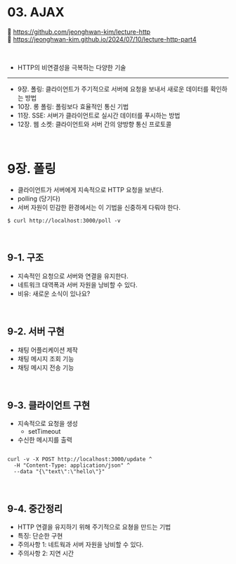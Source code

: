 # 03. AJAX

🔗 https://github.com/jeonghwan-kim/lecture-http  
🔗 https://jeonghwan-kim.github.io/2024/07/10/lecture-http-part4

<br>

- HTTP의 비연결성을 극복하는 다양한 기술

<hr>

- 9장. 폴링: 클라이언트가 주기적으로 서버에 요청을 보내서 새로운 데이터를 확인하는 방법
- 10장. 롱 폴링: 폴링보다 효율적인 통신 기법
- 11장. SSE: 서버가 클라이언트로 실시간 데이터를 푸시하는 방법
- 12장. 웹 소켓: 클라이언트와 서버 간의 양방향 통신 프로토콜

<br>

# 9장. 폴링

- 클라이언트가 서버에게 지속적으로 HTTP 요청을 보낸다.
- polling (당기다)
- 서버 자원이 민감한 환경에서는 이 기법을 신중하게 다뤄야 한다.

```shell
$ curl http://localhost:3000/poll -v
```

<br>

## 9-1. 구조

- 지속적인 요청으로 서버와 연결을 유지한다.
- 네트워크 대역폭과 서버 자원을 낭비할 수 있다.
- 비유: 새로운 소식이 있나요?

<br>

## 9-2. 서버 구현

- 채팅 어플리케이션 제작
- 채팅 메시지 조회 기능
- 채팅 메시지 전송 기능

<br>

## 9-3. 클라이언트 구현

- 지속적으로 요청을 생성
  - setTimeout
- 수신한 메시지를 출력

```shell

curl -v -X POST http://localhost:3000/update ^
  -H "Content-Type: application/json" ^
  --data "{\"text\":\"hello\"}"

```

<br>

## 9-4. 중간정리

- HTTP 연결을 유지하기 위해 주기적으로 요쳥을 만드는 기법
- 특징: 단순한 구현
- 주의사항 1: 네트웍과 서버 자원을 낭비할 수 있다.
- 주의사항 2: 지연 시간
